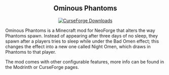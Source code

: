 <div align="center"><center>

## Ominous Phantoms

[![CurseForge Downloads](https://img.shields.io/curseforge/dt/1244767?logo=curseforge&logoColor=%23F16436&logoSize=auto&label=Download%20on%20CurseForge)](https://www.curseforge.com/minecraft/mc-mods/ominous-phantoms)

</center></div>

Ominous Phantoms is a Minecraft mod for NeoForge that alters the way Phantoms spawn. Instead of appearing after three days of no sleep, they spawn after a players tries to sleep while under the Bad Omen effect; this changes the effect into a new one called Night Omen, which draws in Phantoms to that player.

The mod comes with other configurable features, more info can be found in the Modrinth or CurseForge pages.

